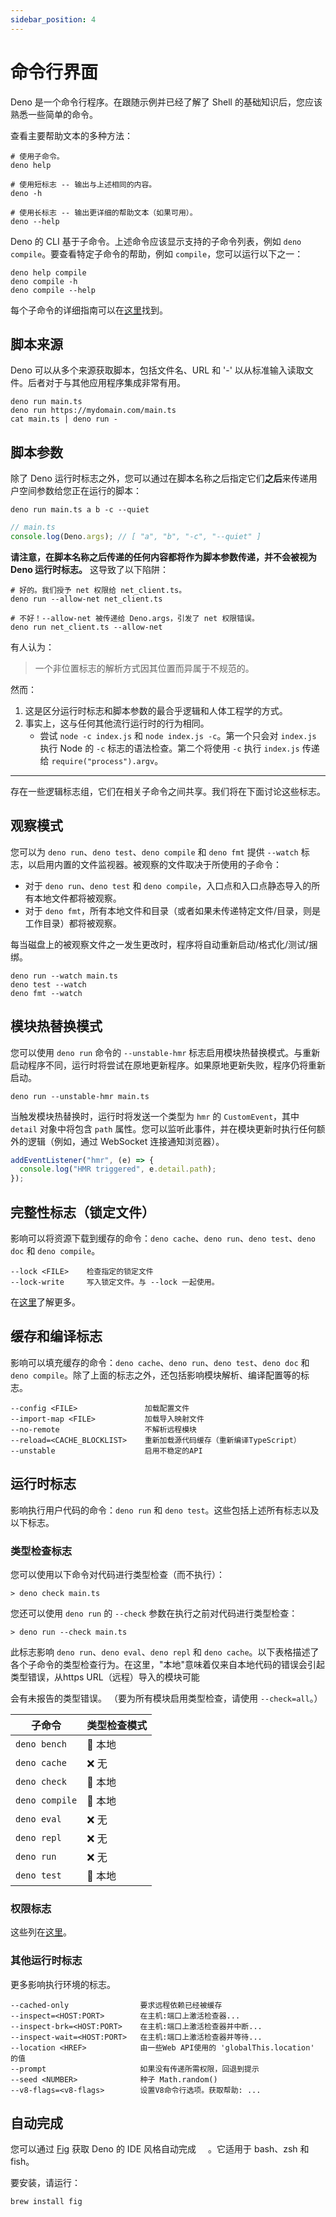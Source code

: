 ```yaml
---
sidebar_position: 4
---
```


# 命令行界面

Deno 是一个命令行程序。在跟随示例并已经了解了 Shell
的基础知识后，您应该熟悉一些简单的命令。

查看主要帮助文本的多种方法：

```shell
# 使用子命令。
deno help

# 使用短标志 -- 输出与上述相同的内容。
deno -h

# 使用长标志 -- 输出更详细的帮助文本（如果可用）。
deno --help
```

Deno 的 CLI 基于子命令。上述命令应该显示支持的子命令列表，例如
`deno compile`。要查看特定子命令的帮助，例如 `compile`，您可以运行以下之一：

```shell
deno help compile
deno compile -h
deno compile --help
```

每个子命令的详细指南可以在[这里](../index.mdx)找到。

## 脚本来源

Deno 可以从多个来源获取脚本，包括文件名、URL 和 '-'
以从标准输入读取文件。后者对于与其他应用程序集成非常有用。

```shell
deno run main.ts
deno run https://mydomain.com/main.ts
cat main.ts | deno run -
```

## 脚本参数

除了 Deno
运行时标志之外，您可以通过在脚本名称之后指定它们**之后**来传递用户空间参数给您正在运行的脚本：

```shell
deno run main.ts a b -c --quiet
```

```ts
// main.ts
console.log(Deno.args); // [ "a", "b", "-c", "--quiet" ]
```

**请注意，在脚本名称之后传递的任何内容都将作为脚本参数传递，并不会被视为 Deno
运行时标志。** 这导致了以下陷阱：

```shell
# 好的。我们授予 net 权限给 net_client.ts。
deno run --allow-net net_client.ts

# 不好！--allow-net 被传递给 Deno.args，引发了 net 权限错误。
deno run net_client.ts --allow-net
```

有人认为：

> 一个非位置标志的解析方式因其位置而异属于不规范的。

然而：

1. 这是区分运行时标志和脚本参数的最合乎逻辑和人体工程学的方式。
2. 事实上，这与任何其他流行运行时的行为相同。
   - 尝试 `node -c index.js` 和 `node index.js -c`。第一个只会对 `index.js` 执行
     Node 的 `-c` 标志的语法检查。第二个将使用 `-c` 执行 `index.js` 传递给
     `require("process").argv`。

---

存在一些逻辑标志组，它们在相关子命令之间共享。我们将在下面讨论这些标志。

## 观察模式

您可以为 `deno run`、`deno test`、`deno compile` 和 `deno fmt` 提供 `--watch`
标志，以启用内置的文件监视器。被观察的文件取决于所使用的子命令：

- 对于 `deno run`、`deno test` 和
  `deno compile`，入口点和入口点静态导入的所有本地文件都将被观察。
- 对于
  `deno fmt`，所有本地文件和目录（或者如果未传递特定文件/目录，则是工作目录）都将被观察。

每当磁盘上的被观察文件之一发生更改时，程序将自动重新启动/格式化/测试/捆绑。

```shell
deno run --watch main.ts
deno test --watch
deno fmt --watch
```

## 模块热替换模式

您可以使用 `deno run` 命令的 `--unstable-hmr`
标志启用模块热替换模式。与重新启动程序不同，运行时将尝试在原地更新程序。如果原地更新失败，程序仍将重新启动。

```shell
deno run --unstable-hmr main.ts
```

当触发模块热替换时，运行时将发送一个类型为 `hmr` 的 `CustomEvent`，其中 `detail`
对象中将包含 `path`
属性。您可以监听此事件，并在模块更新时执行任何额外的逻辑（例如，通过 WebSocket
连接通知浏览器）。

```ts
addEventListener("hmr", (e) => {
  console.log("HMR triggered", e.detail.path);
});
```

## 完整性标志（锁定文件）

影响可以将资源下载到缓存的命令：`deno cache`、`deno run`、`deno test`、`deno doc`
和 `deno compile`。

```terminal
--lock <FILE>    检查指定的锁定文件
--lock-write     写入锁定文件。与 --lock 一起使用。
```

在[这里](../basics/modules/integrity_checking.md)了解更多。

## 缓存和编译标志

影响可以填充缓存的命令：`deno cache`、`deno run`、`deno test`、`deno doc` 和
`deno compile`。除了上面的标志之外，还包括影响模块解析、编译配置等的标志。

```terminal
--config <FILE>               加载配置文件
--import-map <FILE>           加载导入映射文件
--no-remote                   不解析远程模块
--reload=<CACHE_BLOCKLIST>    重新加载源代码缓存（重新编译TypeScript）
--unstable                    启用不稳定的API
```

## 运行时标志

影响执行用户代码的命令：`deno run` 和
`deno test`。这些包括上述所有标志以及以下标志。

### 类型检查标志

您可以使用以下命令对代码进行类型检查（而不执行）：

```shell
> deno check main.ts
```

您还可以使用 `deno run` 的 `--check` 参数在执行之前对代码进行类型检查：

```shell
> deno run --check main.ts
```

此标志影响 `deno run`、`deno eval`、`deno repl` 和
`deno cache`。以下表格描述了各个子命令的类型检查行为。在这里，"本地"意味着仅来自本地代码的错误会引起类型错误，从https
URL（远程）导入的模块可能

会有未报告的类型错误。 （要为所有模块启用类型检查，请使用 `--check=all`。）

| 子命令         | 类型检查模式 |
| -------------- | ------------ |
| `deno bench`   | 📁 本地      |
| `deno cache`   | ❌ 无        |
| `deno check`   | 📁 本地      |
| `deno compile` | 📁 本地      |
| `deno eval`    | ❌ 无        |
| `deno repl`    | ❌ 无        |
| `deno run`     | ❌ 无        |
| `deno test`    | 📁 本地      |

### 权限标志

这些列在[这里](../basics/permissions.md#permissions-list)。

### 其他运行时标志

更多影响执行环境的标志。

```terminal
--cached-only                要求远程依赖已经被缓存
--inspect=<HOST:PORT>        在主机:端口上激活检查器...
--inspect-brk=<HOST:PORT>    在主机:端口上激活检查器并中断...
--inspect-wait=<HOST:PORT>   在主机:端口上激活检查器并等待...
--location <HREF>            由一些Web API使用的 'globalThis.location' 的值
--prompt                     如果没有传递所需权限，回退到提示
--seed <NUMBER>              种子 Math.random()
--v8-flags=<v8-flags>        设置V8命令行选项。获取帮助: ...
```

## 自动完成

您可以通过 [Fig](https://fig.io/) 获取 Deno 的 IDE 风格自动完成
<a href="https://fig.io/" target="_blank"><img src="https://fig.io/badges/Logo.svg" width="15" height="15"/></a>。它适用于
bash、zsh 和 fish。

要安装，请运行：

```shell
brew install fig
```
